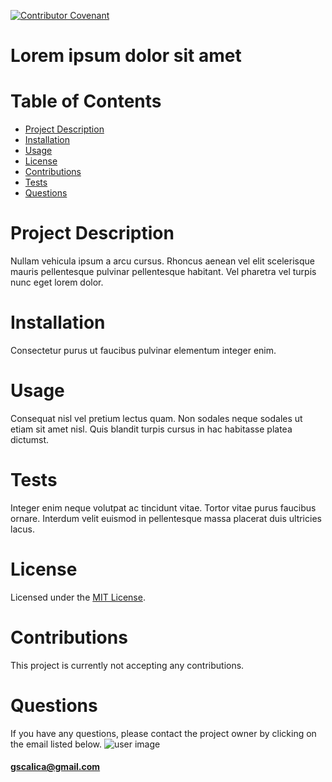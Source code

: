 
  [![Contributor Covenant](https://img.shields.io/badge/Contributor%20Covenant-v2.0%20adopted-ff69b4.svg)](https://www.contributor-covenant.org/version/2/0/code_of_conduct/)
  
  # **Lorem ipsum dolor sit amet**

  # Table of Contents
  * [Project Description](#project-description)
  * [Installation](#installation)
  * [Usage](#usage)
  * [License](#license)
  * [Contributions](#contributions)
  * [Tests](#tests)
  * [Questions](#questions)

  # Project Description
  Nullam vehicula ipsum a arcu cursus. Rhoncus aenean vel elit scelerisque mauris pellentesque pulvinar pellentesque habitant. Vel pharetra vel turpis nunc eget lorem dolor.
  
  # Installation
  Consectetur purus ut faucibus pulvinar elementum integer enim.

  # Usage
  Consequat nisl vel pretium lectus quam. Non sodales neque sodales ut etiam sit amet nisl. Quis blandit turpis cursus in hac habitasse platea dictumst.

  # Tests
  Integer enim neque volutpat ac tincidunt vitae. Tortor vitae purus faucibus ornare. Interdum velit euismod in pellentesque massa placerat duis ultricies lacus. 

  # License
  Licensed under the [MIT License](https://spdx.org/licenses/MIT.html).

  # Contributions
  This project is currently not accepting any contributions.

  # Questions
  If you have any questions, please contact the project owner by clicking on the email listed below.
  ![user image](https://avatars3.githubusercontent.com/u/57199674?v=4)
  #### [gscalica@gmail.com](mailto:gscalica@gmail.com)


